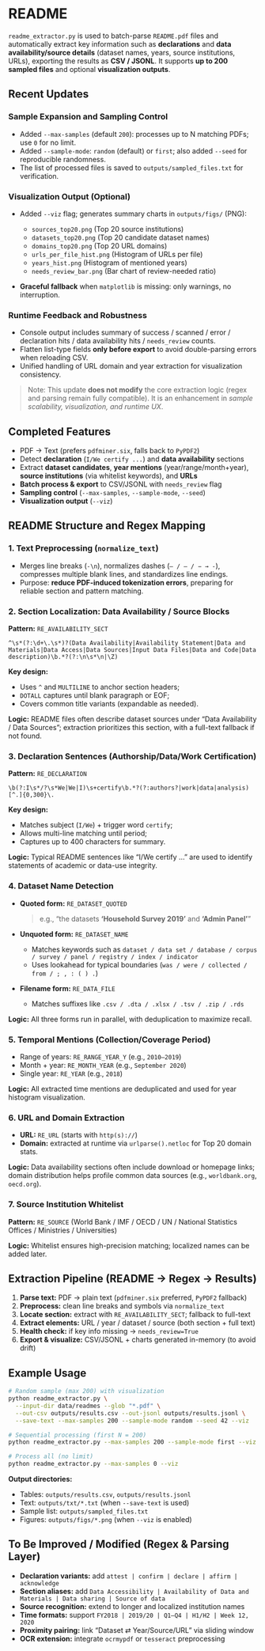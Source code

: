 # README

`readme_extractor.py` is used to batch-parse `README.pdf` files and automatically extract key information such as **declarations** and **data availability/source details** (dataset names, years, source institutions, URLs), exporting the results as **CSV / JSONL**.
It supports **up to 200 sampled files** and optional **visualization outputs**.

## Recent Updates

### Sample Expansion and Sampling Control

* Added `--max-samples` (default `200`): processes up to N matching PDFs; use `0` for no limit.
* Added `--sample-mode`: `random` (default) or `first`; also added `--seed` for reproducible randomness.
* The list of processed files is saved to `outputs/sampled_files.txt` for verification.

### Visualization Output (Optional)

* Added `--viz` flag; generates summary charts in `outputs/figs/` (PNG):

  * `sources_top20.png` (Top 20 source institutions)
  * `datasets_top20.png` (Top 20 candidate dataset names)
  * `domains_top20.png` (Top 20 URL domains)
  * `urls_per_file_hist.png` (Histogram of URLs per file)
  * `years_hist.png` (Histogram of mentioned years)
  * `needs_review_bar.png` (Bar chart of review-needed ratio)
* **Graceful fallback** when `matplotlib` is missing: only warnings, no interruption.

### Runtime Feedback and Robustness

* Console output includes summary of success / scanned / error / declaration hits / data availability hits / `needs_review` counts.
* Flatten list-type fields **only before export** to avoid double-parsing errors when reloading CSV.
* Unified handling of URL domain and year extraction for visualization consistency.

> Note: This update **does not modify** the core extraction logic (regex and parsing remain fully compatible). It is an enhancement in *sample scalability, visualization, and runtime UX*.


## Completed Features

* PDF → Text (prefers `pdfminer.six`, falls back to `PyPDF2`)
* Detect **declaration** (`I/We certify ...`) and **data availability** sections
* Extract **dataset candidates**, **year mentions** (year/range/month+year), **source institutions** (via whitelist keywords), and **URLs**
* **Batch process & export** to CSV/JSONL with `needs_review` flag
* **Sampling control** (`--max-samples`, `--sample-mode`, `--seed`)
* **Visualization output** (`--viz`)


## README Structure and Regex Mapping

### 1. Text Preprocessing (`normalize_text`)

* Merges line breaks (`-\n`), normalizes dashes (`– / — / − → -`), compresses multiple blank lines, and standardizes line endings.
* Purpose: **reduce PDF-induced tokenization errors**, preparing for reliable section and pattern matching.


### 2. Section Localization: Data Availability / Source Blocks

**Pattern:** `RE_AVAILABILITY_SECT`

```regex
^\s*(?:\d+\.\s*)?(Data Availability|Availability Statement|Data and Materials|Data Access|Data Sources|Input Data Files|Data and Code|Data description)\b.*?(?:\n\s*\n|\Z)
```

**Key design:**

* Uses `^` and `MULTILINE` to anchor section headers;
* `DOTALL` captures until blank paragraph or EOF;
* Covers common title variants (expandable as needed).

**Logic:**
README files often describe dataset sources under “Data Availability / Data Sources”; extraction prioritizes this section, with a full-text fallback if not found.


### 3. Declaration Sentences (Authorship/Data/Work Certification)

**Pattern:** `RE_DECLARATION`

```regex
\b(?:I\s*/?\s*We|We|I)\s+certify\b.*?(?:authors?|work|data|analysis)[^.]{0,300}\.
```

**Key design:**

* Matches subject (`I/We`) + trigger word `certify`;
* Allows multi-line matching until period;
* Captures up to 400 characters for summary.

**Logic:**
Typical README sentences like “I/We certify …” are used to identify statements of academic or data-use integrity.


### 4. Dataset Name Detection

* **Quoted form:** `RE_DATASET_QUOTED`

  > e.g., “the datasets **‘Household Survey 2019’** and **‘Admin Panel’**”

* **Unquoted form:** `RE_DATASET_NAME`

  * Matches keywords such as `dataset / data set / database / corpus / survey / panel / registry / index / indicator`
  * Uses lookahead for typical boundaries (`was / were / collected / from / ; , : ( ) .`)

* **Filename form:** `RE_DATA_FILE`

  * Matches suffixes like `.csv / .dta / .xlsx / .tsv / .zip / .rds`

**Logic:**
All three forms run in parallel, with deduplication to maximize recall.


### 5. Temporal Mentions (Collection/Coverage Period)

* Range of years: `RE_RANGE_YEAR_Y` (e.g., `2010–2019`)
* Month + year: `RE_MONTH_YEAR` (e.g., `September 2020`)
* Single year: `RE_YEAR` (e.g., `2018`)

**Logic:**
All extracted time mentions are deduplicated and used for year histogram visualization.


### 6. URL and Domain Extraction

* **URL:** `RE_URL` (starts with `http(s)://`)
* **Domain:** extracted at runtime via `urlparse().netloc` for Top 20 domain stats.

**Logic:**
Data availability sections often include download or homepage links; domain distribution helps profile common data sources (e.g., `worldbank.org`, `oecd.org`).

### 7. Source Institution Whitelist

**Pattern:** `RE_SOURCE` (World Bank / IMF / OECD / UN / National Statistics Offices / Ministries / Universities)

**Logic:**
Whitelist ensures high-precision matching; localized names can be added later.


## Extraction Pipeline (README → Regex → Results)

1. **Parse text:** PDF → plain text (`pdfminer.six` preferred, `PyPDF2` fallback)
2. **Preprocess:** clean line breaks and symbols via `normalize_text`
3. **Locate section:** extract with `RE_AVAILABILITY_SECT`; fallback to full-text
4. **Extract elements:** URL / year / dataset / source (both section + full text)
5. **Health check:** if key info missing → `needs_review=True`
6. **Export & visualize:** CSV/JSONL + charts generated in-memory (to avoid drift)


## Example Usage

```bash
# Random sample (max 200) with visualization
python readme_extractor.py \
  --input-dir data/readmes --glob "*.pdf" \
  --out-csv outputs/results.csv --out-jsonl outputs/results.jsonl \
  --save-text --max-samples 200 --sample-mode random --seed 42 --viz

# Sequential processing (first N = 200)
python readme_extractor.py --max-samples 200 --sample-mode first --viz

# Process all (no limit)
python readme_extractor.py --max-samples 0 --viz
```

**Output directories:**

* Tables: `outputs/results.csv`, `outputs/results.jsonl`
* Text: `outputs/txt/*.txt` (when `--save-text` is used)
* Sample list: `outputs/sampled_files.txt`
* Figures: `outputs/figs/*.png` (when `--viz` is enabled)


## To Be Improved / Modified (Regex & Parsing Layer)

* **Declaration variants:** add `attest | confirm | declare | affirm | acknowledge`
* **Section aliases:** add `Data Accessibility | Availability of Data and Materials | Data sharing | Source of data`
* **Source recognition:** extend to longer and localized institution names
* **Time formats:** support `FY2018 | 2019/20 | Q1–Q4 | H1/H2 | Week 12, 2020`
* **Proximity pairing:** link “Dataset ⇄ Year/Source/URL” via sliding window
* **OCR extension:** integrate `ocrmypdf` or `tesseract` preprocessing

